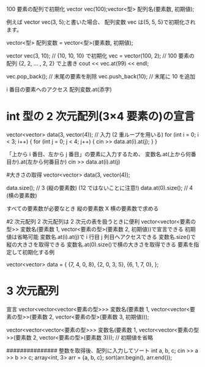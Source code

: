100 要素の配列で初期化
vector<int> vec(100);vector<型> 配列名(要素数, 初期値);

例えば vector<int> vec(3, 5);と書いた場合、
配列変数 vec は{5, 5, 5}で初期化されます。

vector<型> 配列変数 = vector<型>(要素数, 初期値);

vector<int> vec(3, 10); // {10, 10, 10} で初期化
vec = vector<int>(100, 2); // 100 要素の配列 {2, 2, ... , 2, 2} で上書き
cout << vec.at(99) << endl;

vec.pop_back(); // 末尾の要素を削除
vec.push_back(10); // 末尾に 10 を追加

i 番目の要素へのアクセス
配列変数.at(添字)

# int 型の 2 次元配列(3×4 要素の)の宣言

vector<vector<int>> data(3, vector<int>(4));
// 入力 (2 重ループを用いる)
for (int i = 0; i < 3; i++) {
for (int j = 0; j < 4; j++) {
cin >> data.at(i).at(j);
}
}

「上から i 番目、左から j 番目」の要素に入力するため、
変数名.at(上から何番目か).at(左から何番目か)
cin >> data.at(i).at(j)

#大きさの取得
vector<vector<int>> data(3, vector<int>(4));

data.size(); // 3 (縦の要素数) (12 ではないことに注意!)
data.at(0).size(); // 4 (横の要素数)

すべての要素数が必要なとき
縦の要素数 X 横の要素数で求める

#2 次元配列
2 次元配列は 2 次元の表を扱うときに便利
vector<vector<要素の型>> 変数名(要素数 1, vector<要素の型>(要素数 2, 初期値))で宣言できる
初期値は省略可能
変数名.at(i).at(j)で i 行目 j 列目へアクセスできる
変数名.size()で縦の大きさを取得できる
変数名.at(0).size()で横の大きさを取得できる
要素を指定して初期化する例

vector<vector<int>> data = {
{7, 4, 0, 8},
{2, 0, 3, 5},
{6, 1, 7, 0},
};

# 3 次元配列

宣言
vector<vector<vector<要素の型>>> 変数名(要素数 1, vector<vector<要素の型>>(要素数 2, vector<要素の型>(要素数 3, 初期値)));

vector<vector<vector<要素の型>>> 変数名(要素数 1, vector<vector<要素の型>>(要素数 2, vector<要素の型>(要素数 3))); // 初期値を省略

###############
整数を取得後、配列に入力してソート
int a, b, c;
cin >> a >> b >> c;
array<int, 3> arr = {a, b, c};
sort(arr.begin(), arr.end());
